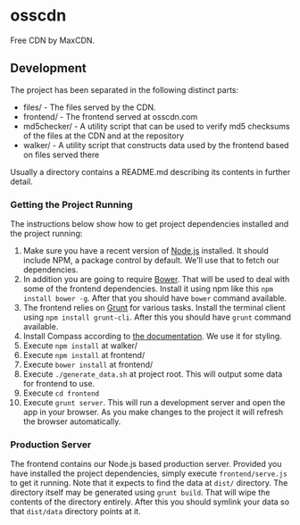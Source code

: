# osscdn

Free CDN by MaxCDN.

## Development

The project has been separated in the following distinct parts:

* files/ - The files served by the CDN.
* frontend/ - The frontend served at osscdn.com
* md5checker/ - A utility script that can be used to verify md5 checksums of the files at the CDN and at the repository
* walker/ - A utility script that constructs data used by the frontend based on files served there

Usually a directory contains a README.md describing its contents in further detail.

### Getting the Project Running

The instructions below show how to get project dependencies installed and the project running:

1. Make sure you have a recent version of [Node.js](http://nodejs.org/) installed. It should include NPM, a package control by default. We'll use that to fetch our dependencies.
2. In addition you are going to require [Bower](http://bower.io/). That will be used to deal with some of the frontend dependencies. Install it using npm like this `npm install bower -g`. After that you should have `bower` command available.
3. The frontend relies on [Grunt](http://gruntjs.com/) for various tasks. Install the terminal client using `npm install grunt-cli`. After this you should have `grunt` command available.
4. Install Compass according to [the documentation](http://compass-style.org/install/). We use it for styling.
5. Execute `npm install` at walker/
6. Execute `npm install` at frontend/
7. Execute `bower install` at frontend/
8. Execute `./generate_data.sh` at project root. This will output some data for frontend to use.
9. Execute `cd frontend`
10. Execute `grunt server`. This will run a development server and open the app in your browser. As you make changes to the project it will refresh the browser automatically.

### Production Server

The frontend contains our Node.js based production server. Provided you have installed the project dependencies, simply execute `frontend/serve.js` to get it running. Note that it expects to find the data at `dist/` directory. The directory itself may be generated using `grunt build`. That will wipe the contents of the directory entirely. After this you should symlink your data so that `dist/data` directory points at it.
